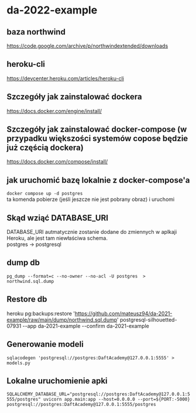 # da-2022-example


## baza northwind
https://code.google.com/archive/p/northwindextended/downloads


## heroku-cli
https://devcenter.heroku.com/articles/heroku-cli


## Szczegóły jak zainstalować dockera
https://docs.docker.com/engine/install/


## Szczegóły jak zainstalować docker-compose (w przypadku większości systemów copose będzie już częścią dockera)
https://docs.docker.com/compose/install/


## jak uruchomić bazę lokalnie z docker-compose'a
`docker compose up -d postgres`  
ta komenda pobierze (jeśli jeszcze nie jest pobrany obraz) i uruchomi


## Skąd wziąć DATABASE_URI
DATABASE_URI autmatycznie zostanie dodane do zmiennych w aplkaji Heroku, ale jest tam niewłaściwa schema.  
postgres → postgresql


## dump db
`pg_dump --format=c --no-owner --no-acl -U postgres  > northwind.sql.dump`


## Restore db
heroku pg:backups:restore 'https://github.com/mateusz94/da-2021-example/raw/main/dump/northwind.sql.dump'  postgresql-silhouetted-07931 --app da-2021-example --confirm da-2021-example


## Generowanie modeli
`sqlacodegen 'postgresql://postgres:DaftAcademy@127.0.0.1:5555' > models.py`


## Lokalne uruchomienie apki
`SQLALCHEMY_DATABASE_URL="postgresql://postgres:DaftAcademy@127.0.0.1:5555/postgres" uvicorn app.main:app --host=0.0.0.0 --port=${PORT:-5000}
postgresql://postgres:DaftAcademy@127.0.0.1:5555/postgres
`
